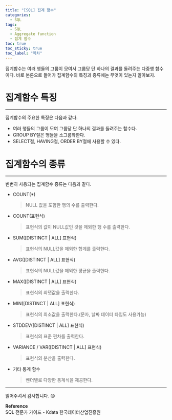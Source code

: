 ```yaml
---
title: "[SQL] 집계 함수"
categories:
  - SQL
tags:
  - SQL
  - Aggregate function
  - 집계 함수
toc: true
toc_sticky: true
toc_label: "목차"
---
```


집계함수는 여러 행들의 그룹이 모여서 그룹당 단 하나의 결과를 돌려주는 다중행 함수이다. 바로 본론으로 들어가 집계함수의 특징과 종류에는 무엇이 있는지 알아보자.

# 집계함수 특징
---
집계함수의 주요한 특징은 다음과 같다.
- 여러 행들의 그룹이 모여 그룹당 단 하나의 결과를 돌려주는 함수다.
- GROUP BY절은 행들을 소그룹화한다.
- SELECT절, HAVING절, ORDER BY절에 사용할 수 있다.

# 집계함수의 종류
---
빈번히 사용되는 집계함수 종류는 다음과 같다.
- COUNT(*)
  >NULL 값을 포함한 행의 수를 출력한다.
- COUNT(표현식)
  >표현식의 값이 NULL값인 것을 제외한 행 수를 출력한다.
- SUM([DISTINCT | ALL] 표현식)
  >표현식의 NULL값을 제외한 합계를 출력한다.
- AVG([DISTINCT | ALL] 표현식)
  >표현식의 NULL값을 제외한 평균을 출력한다.
- MAX([DISTINCT | ALL] 표현식)
  >표현식의 최댓값을 출력한다.
- MIN([DISTINCT | ALL] 표현식)
  >표현식의 최소값을 출력한다.(문자, 날짜 데이터 타입도 사용가능)
- STDDEV([DISTINCT | ALL] 표현식)
  >표현식의 표준 편차를 출력한다.
- VARIANCE / VAR([DISTINCT | ALL] 표현식)
  >표현식의 분산을 출력한다.
- 기타 통계 함수
  >벤더별로 다양한 통계식을 제공한다.

---

읽어주셔서 감사합니다. 😊 

__Reference__  
SQL 전문가 가이드 - Kdata 한국데이터산업진흥원
